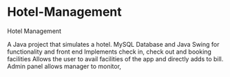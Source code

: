 # Hotel-Management
Hotel Management

A Java project that simulates a hotel.
MySQL Database and Java Swing for functionality and front end
Implements check in, check out and booking facilities
Allows the user to avail facilities of the app and directly adds to bill.
Admin panel allows manager to monitor,
